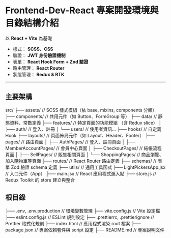 # Frontend-Dev-React 專案開發環境與目錄結構介紹

以 **React + Vite** 為基礎

- 樣式： **SCSS、CSS**
- 驗證： **JWT 身份驗證機制**
- 表單： **React Hook Form + Zod 驗證**
- 路由管理： **React Router**
- 狀態管理： **Redux & RTK**

---

## 主要架構

src/
├── assets/                // SCSS 樣式模組（依 base, mixins, components 分類）
├── components/            // 共用元件（如 Button、FormGroup 等）
├── data/                  // 靜態資料、常數定義
├── features/              // 特定頁面的功能模組 （含 Redux slice）
│ ├── auth/                    // 登入、註冊
│ └── users/                   // 使用者資訊...
├── hooks/                 // 自定義 Hook
├── layouts/               // 頁面佈局元件（如 Layout、Header、Footer）
├── pages/                 // 路由頁面
│ ├── AuthPages/               // 登入、註冊頁面
│ ├── MemberAccountPages/      // 會員中心頁面
│ ├── CheckoutPages/           // 結帳流程頁面
│ ├── SellPages/               // 販售相關頁面
│ └── ShoppingPages/           // 商品瀏覽、加入購物車等頁面
├── routes/                // React Router 路由定義
├── schemas/               // 表單 Zod 驗證 schema 定義
├── utils/                 // 通用工具函式
├── LightPickersApp.jsx    // 入口元件（App）
├── main.jsx               // React 應用程式進入點
├── store.js               // Redux Toolkit 的 store 建立與整合

## 根目錄

├── .env, .env.production           // 環境變數管理
├── vite.config.js                  // Vite 設定檔
├── eslint.config.js                // ESLint 規則設定
├── .prettierrc, .prettierignore    // Prettier 格式化規則
├── index.html                      // 應用程式渲染 root 檔案
├── package.json                    // 專案依賴套件與 script 設定
├── README.md                       // 專案說明文件
